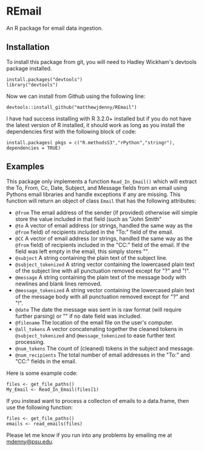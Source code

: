 # REmail

An R package for email data ingestion. 

## Installation

To install this package from git, you will need to Hadley Wickham's devtools package installed.

    install.packages("devtools")
    library("devtools")
    
Now we can install from Github using the following line:

    devtools::install_github("matthewjdenny/REmail")

I have  had success installing with R 3.2.0+ installed but if you do not have the latest 
version of R installed, it should work as long as you install the dependencies first with
the following block of code:

    install.packages( pkgs = c("R.methodsS3","rPython","stringr"), dependencies = TRUE)

## Examples

This package only implements a function `Read_In_Email()` which will extract 
the To, From, Cc, Date, Subject, and Message fields from an email using Pythons email libraries and handle exceptions if 
any are missing. This function will return an object of class `Email` that has the following attributes:

* `@from` The email address of the sender (if provided) otherwise will simple store the value included in that field (such as "John Smith"
* `@to` A vector of email address (or strings, handled the same way as the `@from` field) of recipients included in the "To:" field of the email.
* `@CC` A vector of email address (or strings, handled the same way as the `@from` field) of recipients included in the "CC:" field of the email. If the field was left empty in the email, this simply stores "".
* `@subject` A string containing the plain text of the subject line.
* `@subject_tokenized` A string vector containing the lowercased plain text of the subject line with all punctuation removed except for "?" and "!".
* `@message` A string containing the plain text of the message body with newlines and blank lines removed.
* `@message_tokenized` A string vector containing the lowercased plain text of the message body with all punctuation removed except for "?" and "!".
* `@date` The date the message was sent in is raw format (will require further parsing) or "" if no date field was included.
* `@filename` The location of the email file on the user's computer.
* `@all_tokens` A vector concatenating together the cleaned tokens in `@subject_tokenized` and `@message_tokenized` to ease further text processing.
* `@num_tokens` The count of (cleaned) tokens in the subject and message.
* `@num_recipients` The total number of email addresses in the "To:" and "CC:" fields in the email.

Here is some example code:

    files <- get_file_paths()
    My_Email <- Read_In_Email(files[1)
    
If you instead want to process a collecton of emails to a data.frame, then use the following function:

    files <- get_file_paths()
    emails <- read_emails(files)

Please let me know if you run into any problems by emailing me at <mdenny@psu.edu>.
